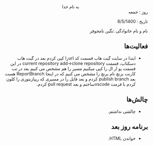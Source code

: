 
<div dir="rtl" align="center">
به نام خدا
</div>
<div dir="rtl" align="right">
روز : جمعه

تاریخ : 8/5/1400

نام و نام خانوادگی :نگین نامجوفر

## فعالیت‌ها
* ابتدا در سایت گیت هاب قسمت كد 
urlرا کپی کردم
بعد در گیت هاب دسکتاپ، قسمت current repository
add->clone repository
در این قسمت یو ار ال را کپی میکنیم مسیر را هم مشخص می کنیم
بعد در تب کارنت برنچ  نام برنچ را مشخص می کنیم که در اینجا 
ReportBranch هست
بعد publish branch کردم
و بعد فایل را در مسیری که ریپازیتوری را کلون کردم با فرمت vscodeساختم
و بعد pull request کردم.

## چالش‌ها
* چالشی نداشتم.

## برنامه روز بعد
* خواندن HTML.

</div>